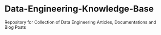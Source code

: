 # Data-Engineering-Knowledge-Base
Repository for Collection of Data Engineering Articles, Documentations and Blog Posts
